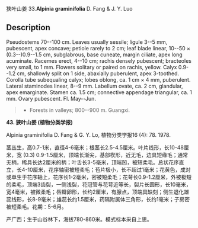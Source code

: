 狭叶山姜
33.**Alpinia graminifolia** D. Fang & J. Y. Luo

## Description
Pseudostems 70--100 cm. Leaves usually sessile; ligule 3--5 mm, pubescent, apex concave; petiole rarely to 2 cm; leaf blade linear, 10--50 × (0.3--)0.9--1.5 cm, subglabrous, base cuneate, margin ciliate, apex long acuminate. Racemes erect, 4--10 cm; rachis densely pubescent; bracteoles very small, to 1 mm. Flowers solitary or paired on rachis, yellow. Calyx 0.9--1.2 cm, shallowly split on 1 side, abaxially puberulent, apex 3-toothed. Corolla tube subequaling calyx; lobes oblong, ca. 1 cm × 4 mm, puberulent. Lateral staminodes linear, 8--9 mm. Labellum ovate, ca. 2 cm, glandular, apex emarginate. Stamen ca. 1.5 cm; connective appendage triangular, ca. 1 mm. Ovary pubescent. Fl. May--Jun.


> * Forests in valleys; 800--900 m. Guangxi.

**43. 狭叶山姜 (植物分类学报)**

Alpinia graminifolia D. Fang & G. Y. Lo, 植物分类学报16 (4): 78. 1978.

茎丛生，高0.7-1米，直径4-6毫米；根茎长2.5-4.5厘米。叶片线形，长10-48厘米，宽 (0.3) 0.9-1.5厘米，顶端长渐尖，基部楔形，近无毛，边具短缘毛；通常无柄，稀具长达2厘米的柄；叶舌长3-5毫米，顶端凹，被短柔毛。总状花序直立，长4-10厘米，花序轴密被短柔毛；苞片极小，长不超过1毫米；花黄色，成对或单生于花序轴上，花序长1-2毫米，密被短柔毛；花萼长0.9-1.2厘米，外被极短的柔毛，顶端3齿裂，一侧浅裂，花冠管与花萼近等长，裂片长圆形，长10毫米，宽4毫米，被微柔毛；唇瓣卵形，长约2厘米，有腺点，顶端具缺刻；侧生退化雄蕊线形，长8-9毫米；雄蕊长约1.5厘米，药隔附属体三角形，长约1毫米；子房密被短柔毛。花期：5-6月。

产广西；生于山谷林下，海拔780-860米。模式标本采自上思。
